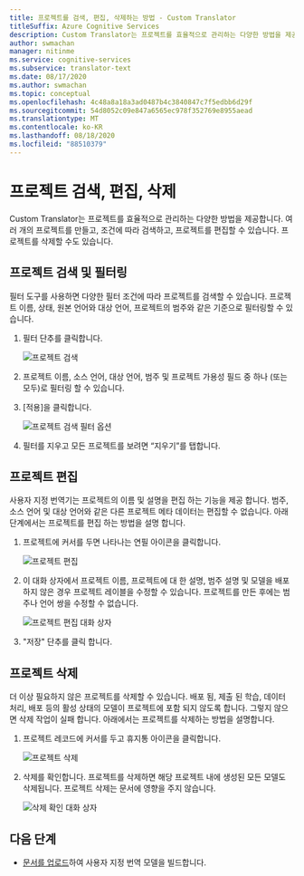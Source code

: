 ```yaml
---
title: 프로젝트를 검색, 편집, 삭제하는 방법 - Custom Translator
titleSuffix: Azure Cognitive Services
description: Custom Translator는 프로젝트를 효율적으로 관리하는 다양한 방법을 제공합니다. 여러 개의 프로젝트를 만들고, 조건에 따라 검색하고, 프로젝트를 편집할 수 있습니다. 프로젝트를 삭제할 수도 있습니다.
author: swmachan
manager: nitinme
ms.service: cognitive-services
ms.subservice: translator-text
ms.date: 08/17/2020
ms.author: swmachan
ms.topic: conceptual
ms.openlocfilehash: 4c48a8a18a3ad0487b4c3840847c7f5edbb6d29f
ms.sourcegitcommit: 54d8052c09e847a6565ec978f352769e8955aead
ms.translationtype: MT
ms.contentlocale: ko-KR
ms.lasthandoff: 08/18/2020
ms.locfileid: "88510379"
---
```

# <a name="search-edit-and-delete-projects"></a>프로젝트 검색, 편집, 삭제

Custom Translator는 프로젝트를 효율적으로 관리하는 다양한 방법을 제공합니다. 여러 개의 프로젝트를 만들고, 조건에 따라 검색하고, 프로젝트를 편집할 수 있습니다. 프로젝트를 삭제할 수도 있습니다.  

## <a name="search-and-filter-projects"></a>프로젝트 검색 및 필터링

필터 도구를 사용하면 다양한 필터 조건에 따라 프로젝트를 검색할 수 있습니다. 프로젝트 이름, 상태, 원본 언어와 대상 언어, 프로젝트의 범주와 같은 기준으로 필터링할 수 있습니다.

1. 필터 단추를 클릭합니다.

    ![프로젝트 검색](media/how-to/how-to-search-project.png)

2. 프로젝트 이름, 소스 언어, 대상 언어, 범주 및 프로젝트 가용성 필드 중 하나 (또는 모두)로 필터링 할 수 있습니다.

3. [적용]을 클릭합니다.

    ![프로젝트 검색 필터 옵션](media/how-to/how-to-search-project-filters.png)

4. 필터를 지우고 모든 프로젝트를 보려면 “지우기”를 탭합니다.

## <a name="edit-a-project"></a>프로젝트 편집

사용자 지정 번역기는 프로젝트의 이름 및 설명을 편집 하는 기능을 제공 합니다. 범주, 소스 언어 및 대상 언어와 같은 다른 프로젝트 메타 데이터는 편집할 수 없습니다. 아래 단계에서는 프로젝트를 편집 하는 방법을 설명 합니다.

1. 프로젝트에 커서를 두면 나타나는 연필 아이콘을 클릭합니다.

    ![프로젝트 편집](media/how-to/how-to-edit-project.png)

2. 이 대화 상자에서 프로젝트 이름, 프로젝트에 대 한 설명, 범주 설명 및 모델을 배포 하지 않은 경우 프로젝트 레이블을 수정할 수 있습니다. 프로젝트를 만든 후에는 범주나 언어 쌍을 수정할 수 없습니다.

    ![프로젝트 편집 대화 상자](media/how-to/how-to-edit-project-dialog.png)

3. "저장" 단추를 클릭 합니다.

## <a name="delete-a-project"></a>프로젝트 삭제

더 이상 필요하지 않은 프로젝트를 삭제할 수 있습니다. 배포 됨, 제출 된 학습, 데이터 처리, 배포 등의 활성 상태의 모델이 프로젝트에 포함 되지 않도록 합니다. 그렇지 않으면 삭제 작업이 실패 합니다. 아래에서는 프로젝트를 삭제하는 방법을 설명합니다.

1. 프로젝트 레코드에 커서를 두고 휴지통 아이콘을 클릭합니다.

   ![프로젝트 삭제](media/how-to/how-to-delete-project.png)

2. 삭제를 확인합니다. 프로젝트를 삭제하면 해당 프로젝트 내에 생성된 모든 모델도 삭제됩니다. 프로젝트 삭제는 문서에 영향을 주지 않습니다.

   ![삭제 확인 대화 상자](media/how-to/how-to-delete-project-confirm.png)

## <a name="next-steps"></a>다음 단계

- [문서를 업로드](how-to-upload-document.md)하여 사용자 지정 번역 모델을 빌드합니다.
